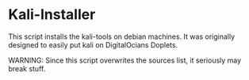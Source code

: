 # Kali-Installer
This script installs the kali-tools on debian machines. It was originally designed to easily put kali on DigitalOcians Doplets.

WARNING: Since this script overwrites the sources list, it seriously may break stuff.
